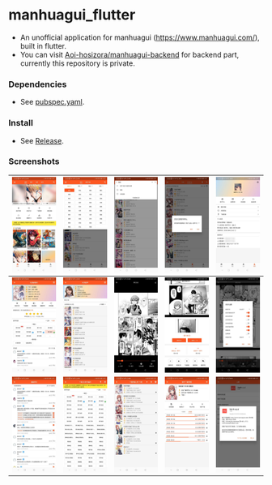 # manhuagui_flutter

+ An unofficial application for manhuagui (https://www.manhuagui.com/), built in flutter.
+ You can visit [Aoi-hosizora/manhuagui-backend](https://github.com/Aoi-hosizora/manhuagui-backend) for backend part, currently this repository is private.

### Dependencies

+ See [pubspec.yaml](./pubspec.yaml).

### Install

+ See [Release](https://github.com/Aoi-hosizora/manhuagui_flutter/releases).

### Screenshots

| ![screenshot1](./assets/screenshot1.jpg) | ![screenshot2](./assets/screenshot2.jpg) | ![screenshot3](./assets/screenshot3.jpg) | ![screenshot4](./assets/screenshot4.jpg) | ![screenshot5](./assets/screenshot5.jpg) |
|------------------------------------------|------------------------------------------|------------------------------------------|------------------------------------------|------------------------------------------|
| ![screenshot6](./assets/screenshot6.jpg) | ![screenshot7](./assets/screenshot7.jpg) | ![screenshot8](./assets/screenshot8.jpg) | ![screenshot9](./assets/screenshot9.jpg) | ![screenshot10](./assets/screenshot10.jpg) |
| ![screenshot11](./assets/screenshot11.jpg) | ![screenshot12](./assets/screenshot12.jpg) | ![screenshot13](./assets/screenshot13.jpg) | ![screenshot14](./assets/screenshot14.jpg) | ![screenshot15](./assets/screenshot15.jpg) |
